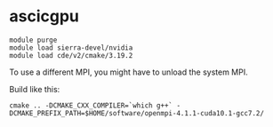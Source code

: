 # ascicgpu

```
module purge
module load sierra-devel/nvidia
module load cde/v2/cmake/3.19.2
```

To use a different MPI, you might have to unload the system MPI.

Build like this:

```
cmake .. -DCMAKE_CXX_COMPILER=`which g++` -DCMAKE_PREFIX_PATH=$HOME/software/openmpi-4.1.1-cuda10.1-gcc7.2/
```